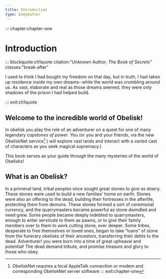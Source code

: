 ```yaml
---
title: Introduction
type: bodymatter
---
```



::: chapter:chapter-one
# Introduction



::: blockquote:ch1quote citation:"Unknown Author, *The Book of Secrets*" classes:"break-after"

I used to think I had bought my freedom on that day, but in truth, I had taken up residence inside my own dreams– while the world was crumbling around us. As vast, elaborate and real as those dreams seemed, they were only shadows of the prison I had helped build.

::: exit:ch1quote
## Welcome to the incredible world of Obelisk!

In obelisk you play the role of an adventurer on a quest for one of many legendary *capstones of power*. You (or you and your friends, via the new ObeliskNet service[^1] ) will explore vast lands and interact with a varied cast of characters as you seek magical supremacy.)

This book serves as your guide through the many mysteries of the world of Obelisks!



## What is an Obelisk? ##

In a primeval land, tribal peoples once sought great stones to give as dowry. These stones were used to build a new families' home on earth. Stones were also an offering to the dead, building their fortresses in the afterlife, protecting them from demons. These stones formed a sort of ceremonial currency, and the quarrymasters became powerful as stone dwindled and need grew.  Some people became deeply indebted to quarrymasters, enough to enter servitude to them as pawns, or to give their family members over to them to work cutting stone, ever deeper. Some tribes, desperate to free themselves or loved ones, began to take “loans” of stone from the funerary obelisks of their ancestors, transferring their debts to the dead.  Adventurer! you were born into a time of great upheaval and potential! The dead demand tribute, and promise treasure and glory to those who obey.

[^1]: ObeliskNet requires a local AppleTalk connection or modem and corresponding ObeliskNet server software
::: exit:chapter-one
